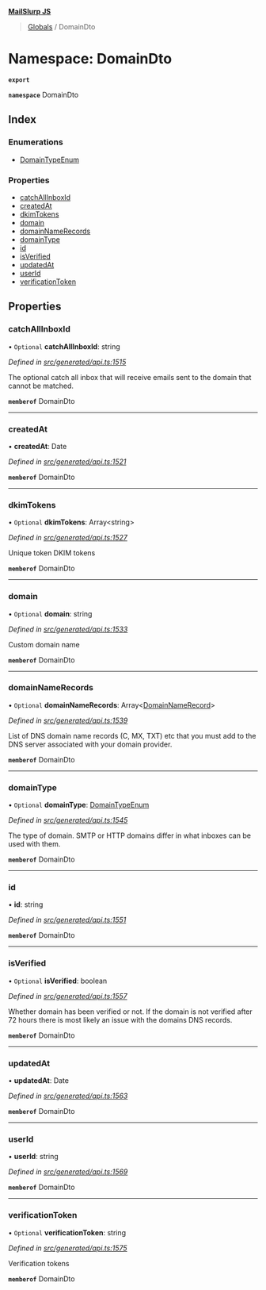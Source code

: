 **[MailSlurp JS](../README.md)**

> [Globals](../README.md) / DomainDto

# Namespace: DomainDto

**`export`** 

**`namespace`** DomainDto

## Index

### Enumerations

* [DomainTypeEnum](../enums/domaindto.domaintypeenum.md)

### Properties

* [catchAllInboxId](domaindto.md#catchallinboxid)
* [createdAt](domaindto.md#createdat)
* [dkimTokens](domaindto.md#dkimtokens)
* [domain](domaindto.md#domain)
* [domainNameRecords](domaindto.md#domainnamerecords)
* [domainType](domaindto.md#domaintype)
* [id](domaindto.md#id)
* [isVerified](domaindto.md#isverified)
* [updatedAt](domaindto.md#updatedat)
* [userId](domaindto.md#userid)
* [verificationToken](domaindto.md#verificationtoken)

## Properties

### catchAllInboxId

• `Optional` **catchAllInboxId**: string

*Defined in [src/generated/api.ts:1515](https://github.com/mailslurp/mailslurp-client/blob/2c659a7/src/generated/api.ts#L1515)*

The optional catch all inbox that will receive emails sent to the domain that cannot be matched.

**`memberof`** DomainDto

___

### createdAt

•  **createdAt**: Date

*Defined in [src/generated/api.ts:1521](https://github.com/mailslurp/mailslurp-client/blob/2c659a7/src/generated/api.ts#L1521)*

**`memberof`** DomainDto

___

### dkimTokens

• `Optional` **dkimTokens**: Array\<string>

*Defined in [src/generated/api.ts:1527](https://github.com/mailslurp/mailslurp-client/blob/2c659a7/src/generated/api.ts#L1527)*

Unique token DKIM tokens

**`memberof`** DomainDto

___

### domain

• `Optional` **domain**: string

*Defined in [src/generated/api.ts:1533](https://github.com/mailslurp/mailslurp-client/blob/2c659a7/src/generated/api.ts#L1533)*

Custom domain name

**`memberof`** DomainDto

___

### domainNameRecords

• `Optional` **domainNameRecords**: Array\<[DomainNameRecord](domainnamerecord.md)>

*Defined in [src/generated/api.ts:1539](https://github.com/mailslurp/mailslurp-client/blob/2c659a7/src/generated/api.ts#L1539)*

List of DNS domain name records (C, MX, TXT) etc that you must add to the DNS server associated with your domain provider.

**`memberof`** DomainDto

___

### domainType

• `Optional` **domainType**: [DomainTypeEnum](../enums/domaindto.domaintypeenum.md)

*Defined in [src/generated/api.ts:1545](https://github.com/mailslurp/mailslurp-client/blob/2c659a7/src/generated/api.ts#L1545)*

The type of domain. SMTP or HTTP domains differ in what inboxes can be used with them.

**`memberof`** DomainDto

___

### id

•  **id**: string

*Defined in [src/generated/api.ts:1551](https://github.com/mailslurp/mailslurp-client/blob/2c659a7/src/generated/api.ts#L1551)*

**`memberof`** DomainDto

___

### isVerified

• `Optional` **isVerified**: boolean

*Defined in [src/generated/api.ts:1557](https://github.com/mailslurp/mailslurp-client/blob/2c659a7/src/generated/api.ts#L1557)*

Whether domain has been verified or not. If the domain is not verified after 72 hours there is most likely an issue with the domains DNS records.

**`memberof`** DomainDto

___

### updatedAt

•  **updatedAt**: Date

*Defined in [src/generated/api.ts:1563](https://github.com/mailslurp/mailslurp-client/blob/2c659a7/src/generated/api.ts#L1563)*

**`memberof`** DomainDto

___

### userId

•  **userId**: string

*Defined in [src/generated/api.ts:1569](https://github.com/mailslurp/mailslurp-client/blob/2c659a7/src/generated/api.ts#L1569)*

**`memberof`** DomainDto

___

### verificationToken

• `Optional` **verificationToken**: string

*Defined in [src/generated/api.ts:1575](https://github.com/mailslurp/mailslurp-client/blob/2c659a7/src/generated/api.ts#L1575)*

Verification tokens

**`memberof`** DomainDto
